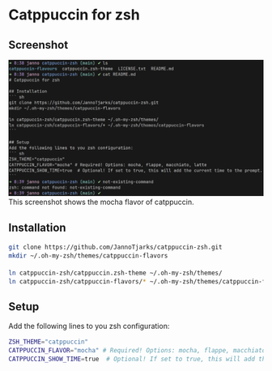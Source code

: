 # Catppuccin for zsh

## Screenshot
![Screenshot of the catppuccin mocha flavor](screenshots/mocha.png)
This screenshot shows the mocha flavor of catppuccin.

## Installation
``` sh
git clone https://github.com/JannoTjarks/catppuccin-zsh.git
mkdir ~/.oh-my-zsh/themes/catppuccin-flavors

ln catppuccin-zsh/catppuccin.zsh-theme ~/.oh-my-zsh/themes/
ln catppuccin-zsh/catppuccin-flavors/* ~/.oh-my-zsh/themes/catppuccin-flavors
```

## Setup
Add the following lines to you zsh configuration:
``` sh
ZSH_THEME="catppuccin"
CATPPUCCIN_FLAVOR="mocha" # Required! Options: mocha, flappe, macchiato, latte
CATPPUCCIN_SHOW_TIME=true  # Optional! If set to true, this will add the current time to the prompt.
```
